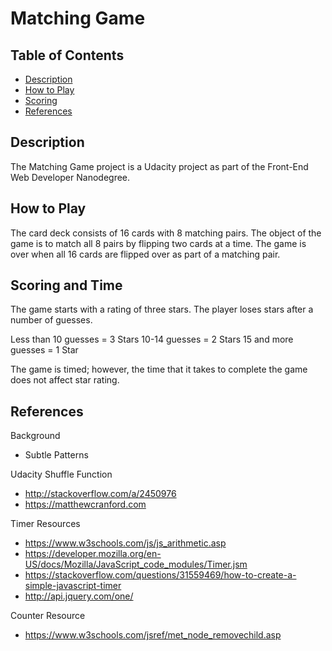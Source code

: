 # Matching Game

## Table of Contents

* [Description](#description)
* [How to Play](#howtoplay)
* [Scoring](#scoringandtime)
* [References](#references)


## Description

The Matching Game project is a Udacity project as part of the Front-End Web Developer Nanodegree.

## How to Play

The card deck consists of 16 cards with 8 matching pairs. The object of the game is to match all 8 pairs by flipping two cards at a time. The game is over when all 16 cards are flipped over as part of a matching pair.

## Scoring and Time

The game starts with a rating of three stars. The player loses stars after a number of guesses.

Less than 10 guesses = 3 Stars
10-14 guesses = 2 Stars
15 and more guesses = 1 Star

The game is timed; however, the time that it takes to complete the game does not affect star rating.

## References
Background
  * Subtle Patterns

Udacity Shuffle Function
  * http://stackoverflow.com/a/2450976
  * https://matthewcranford.com

Timer Resources
  * https://www.w3schools.com/js/js_arithmetic.asp
  * https://developer.mozilla.org/en-US/docs/Mozilla/JavaScript_code_modules/Timer.jsm
  * https://stackoverflow.com/questions/31559469/how-to-create-a-simple-javascript-timer
  * http://api.jquery.com/one/

 Counter Resource
  * https://www.w3schools.com/jsref/met_node_removechild.asp
